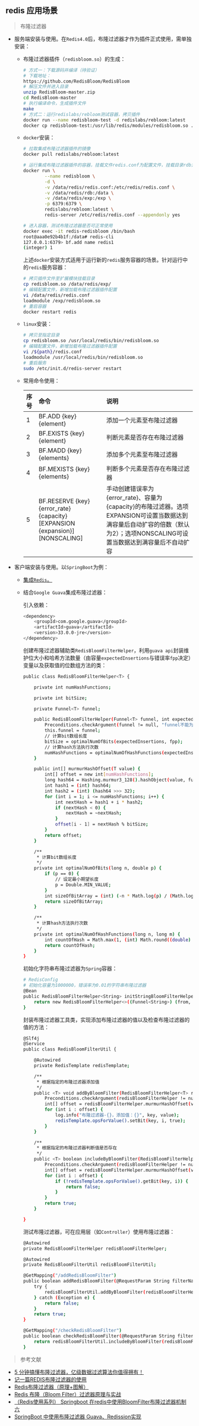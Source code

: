 ## redis 应用场景

> 布隆过滤器

* 服务端安装与使用。在```Redis4.0```后，布隆过滤器才作为插件正式使用，需单独安装：

  * 布隆过滤器插件（```redisbloom.so```）的生成：

    ```bash
    # 方式一：下载源码并编译（待验证）
    # 下载地址：
    https://github.com/RedisBloom/RedisBloom
    # 解压文件并进入目录
    unzip RedisBloom-master.zip
    cd RedisBloom-master
    # 执行编译命令，生成插件文件
    make
    # 方式二：运行redislabs/rebloom测试容器，拷贝插件
    docker run --name redisbloom-test -d redislabs/rebloom:latest 
    docker cp redisbloom-test:/usr/lib/redis/modules/redisbloom.so . && docker stop redisbloom-test && docker rm redisbloom-test
    ```

  * ```docker```安装：

    ```bash
    # 拉取集成布隆过滤器插件的镜像
    docker pull redislabs/rebloom:latest

    # 运行集成布隆过滤器插件的容器，挂载文件redis.conf为配置文件，挂载目录rdb为数据持久化目录，挂载目录exp为扩展模块目录
    docker run \
            --name redisbloom \
            -d \
            -v /data/redis/redis.conf:/etc/redis/redis.conf \
            -v /data/redis/rdb:/data \
            -v /data/redis/exp:/exp \
            -p 6379:6379 \
            redislabs/rebloom:latest \
            redis-server /etc/redis/redis.conf --appendonly yes

    # 进入容器，测试布隆过滤器是否可正常使用
    docker exec -it redis-redisbloom /bin/bash
    root@aaa0e92b4b1f:/data# redis-cli
    127.0.0.1:6379> bf.add name redis1
    (integer) 1
    ```

    上述```docker```安装方式适用于运行新的```redis```服务容器的场景。针对运行中的```redis```服务容器：

    ```bash
    # 拷贝插件文件至扩展模块挂载目录
    cp redisbloom.so /data/redis/exp/
    # 编辑配置文件，新增加载布隆过滤器插件配置
    vi /data/redis/redis.conf
    loadmodule /exp/redisbloom.so
    # 重启容器
    docker restart redis
    ```

  * ```linux```安装：

    ```bash
    # 拷贝至指定目录
    cp redisbloom.so /usr/local/redis/bin/redisbloom.so
    # 编辑配置文件，新增加载布隆过滤器插件配置
    vi /${path}/redis.conf
    loadmodule /usr/local/redis/bin/redisbloom.so
    # 重启服务
    sudo /etc/init.d/redis-server restart
    ```

  * 常用命令使用：

    | 序号 | 命令 | 说明 |
    | :--- | :--- | :--- | 
    | 1 | BF.ADD {key} {element} | 添加一个元素至布隆过滤器 |
    | 2 | BF.EXISTS {key} {element} | 判断元素是否存在布隆过滤器 |
    | 3 | BF.MADD {key} {elements} | 添加多个元素至布隆过滤器 |
    | 4 | BF.MEXISTS {key} {elements} | 判断多个元素是否存在布隆过滤器 |
    | 5 | BF.RESERVE {key} {error_rate} {capacity} [EXPANSION {expansion}] [NONSCALING] | 手动创建错误率为{error_rate}、容量为{capacity}的布隆过滤器。选项EXPANSION可设置当数据达到满容量后自动扩容的倍数（默认为2）；选项NONSCALING可设置当数据达到满容量后不自动扩容 |

* 客户端安装与使用。以```SpringBoot```为例：

  * [集成```Redis```。](https://gitee.com/FSDGarden/learn-note/blob/master/springboot/Integrates%20Redis.md)

  * 结合```Google Guava```集成布隆过滤器：

    引入依赖：

    ```bash
    <dependency>
        <groupId>com.google.guava</groupId>
        <artifactId>guava</artifactId>
        <version>33.0.0-jre</version>
    </dependency>
    ```

    创建布隆过滤器辅助类```RedisBloomFilterHelper```，利用```guava api```封装维护位大小和哈希方法数量（由容量```expectedInsertions```与错误率```fpp```决定）变量以及获取值的位数组方法的类：

    ```bash
    public class RedisBloomFilterHelper<T> {

        private int numHashFunctions;

        private int bitSize;

        private Funnel<T> funnel;

        public RedisBloomFilterHelper(Funnel<T> funnel, int expectedInsertions, double fpp) {
            Preconditions.checkArgument(funnel != null, "funnel不能为空");
            this.funnel = funnel;
            // 计算bit数组长度
            bitSize = optimalNumOfBits(expectedInsertions, fpp);
            // 计算hash方法执行次数
            numHashFunctions = optimalNumOfHashFunctions(expectedInsertions, bitSize);
        }

        public int[] murmurHashOffset(T value) {
            int[] offset = new int[numHashFunctions];
            long hash64 = Hashing.murmur3_128().hashObject(value, funnel).asLong();
            int hash1 = (int) hash64;
            int hash2 = (int) (hash64 >>> 32);
            for (int i = 1; i <= numHashFunctions; i++) {
                int nextHash = hash1 + i * hash2;
                if (nextHash < 0) {
                    nextHash = ~nextHash;
                }
                offset[i - 1] = nextHash % bitSize;
            }
            return offset;
        }

        /**
         * 计算bit数组长度
         */
        private int optimalNumOfBits(long n, double p) {
            if (p == 0) {
                // 设定最小期望长度
                p = Double.MIN_VALUE;
            }
            int sizeOfBitArray = (int) (-n * Math.log(p) / (Math.log(2) * Math.log(2)));
            return sizeOfBitArray;
        }

        /**
         * 计算hash方法执行次数
         */
        private int optimalNumOfHashFunctions(long n, long m) {
            int countOfHash = Math.max(1, (int) Math.round((double) m / n * Math.log(2)));
            return countOfHash;
        }
    }
    ```

    初始化字符串布隆过滤器为```Spring```容器：

    ```bash
    # RedisConfig
    # 初始化容量为1000000，错误率为0.01的字符串布隆过滤器
    @Bean
    public RedisBloomFilterHelper<String> initStringBloomFilterHelper() {
        return new RedisBloomFilterHelper<>((Funnel<String>) (from, into) -> into.putString(from, Charsets.UTF_8), 1000000, 0.01);
    }
    ```

    封装布隆过滤器工具类，实现添加布隆过滤器的值以及检查布隆过滤器的值的方法：

    ```bash
    @Slf4j
    @Service
    public class RedisBloomFilterUtil {

        @Autowired
        private RedisTemplate redisTemplate;

        /**
         * 根据指定的布隆过滤器添加值
         */
        public <T> void addByBloomFilter(RedisBloomFilterHelper<T> redisBloomFilterHelper, String key, T value) {
            Preconditions.checkArgument(redisBloomFilterHelper != null, "redisBloomFilterHelper不能为空");
            int[] offset = redisBloomFilterHelper.murmurHashOffset(value);
            for (int i : offset) {
                log.info("布隆过滤器-{}，添加值：{}", key, value);
                redisTemplate.opsForValue().setBit(key, i, true);
            }
        }

        /**
         * 根据指定的布隆过滤器判断值是否存在
         */
        public <T> boolean includeByBloomFilter(RedisBloomFilterHelper<T> redisBloomFilterHelper, String key, T value) {
            Preconditions.checkArgument(redisBloomFilterHelper != null, "redisBloomFilterHelper不能为空");
            int[] offset = redisBloomFilterHelper.murmurHashOffset(value);
            for (int i : offset) {
                if (!redisTemplate.opsForValue().getBit(key, i)) {
                    return false;
                }
            }
            return true;
        }

    }
    ```

    测试布隆过滤器，可在应用层（如```Controller```）使用布隆过滤器：

    ```bash
    @Autowired
    private RedisBloomFilterHelper redisBloomFilterHelper;

    @Autowired
    private RedisBloomFilterUtil redisBloomFilterUtil;

    @GetMapping("/addRedisBloomFilter")
    public boolean addRedisBloomFilter(@RequestParam String filterName, @RequestParam String value) {
        try {
            redisBloomFilterUtil.addByBloomFilter(redisBloomFilterHelper, filterName, value);
        } catch (Exception e) {
            return false;
        }
        return true;
    }

    @GetMapping("/checkRedisBloomFilter")
    public boolean checkRedisBloomFilter(@RequestParam String filterName, @RequestParam String value) {
        return redisBloomFilterUtil.includeByBloomFilter(redisBloomFilterHelper, filterName, value);
    }
    ```

> 参考文献

* [5 分钟搞懂布隆过滤器，亿级数据过滤算法你值得拥有！](https://juejin.cn/post/6844904007790673933)
* [记一篇REDIS布隆过滤器的使用](https://zhuanlan.zhihu.com/p/89883126)
* [Redis布隆过滤器（原理+图解）](https://c.biancheng.net/redis/bloom-filter.html)
* [Redis 布隆（Bloom Filter）过滤器原理与实战](https://www.51cto.com/article/704389.html)
* [（Redis使用系列） Springboot 在redis中使用BloomFilter布隆过滤器机制 六](https://developer.aliyun.com/article/951745)
* [SpringBoot 中使用布隆过滤器 Guava、Redission实现](https://juejin.cn/post/7136214205618716709)